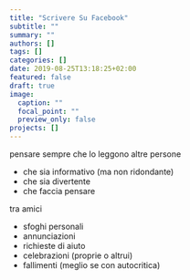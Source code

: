 ```yaml
---
title: "Scrivere Su Facebook"
subtitle: ""
summary: ""
authors: []
tags: []
categories: []
date: 2019-08-25T13:18:25+02:00
featured: false
draft: true
image:
  caption: ""
  focal_point: ""
  preview_only: false
projects: []
---
```


pensare sempre che lo leggono altre persone
- che sia informativo (ma non ridondante)
- che sia divertente
- che faccia pensare

tra amici
- sfoghi personali
- annunciazioni
- richieste di aiuto
- celebrazioni (proprie o altrui)
- fallimenti (meglio se con autocritica)

